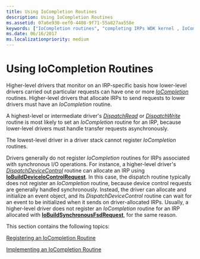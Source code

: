 ```yaml
---
title: Using IoCompletion Routines
description: Using IoCompletion Routines
ms.assetid: 07a6e930-eef0-4408-9f71-55a827aa558e
keywords: ["IoCompletion routines", "completing IRPs WDK kernel , IoCompletion routines", "completing IRPs WDK kernel , dispatch routines", "dispatch routines WDK kernel , completing IRPs"]
ms.date: 06/16/2017
ms.localizationpriority: medium
---
```


# Using IoCompletion Routines





Higher-level drivers that monitor on an IRP-specific basis how lower-level drivers carried out particular requests can have one or more [*IoCompletion*](https://msdn.microsoft.com/library/windows/hardware/ff548354) routines. Higher-level drivers that allocate IRPs to send requests to lower drivers must have an *IoCompletion* routine.

A highest-level or intermediate driver's [*DispatchRead*](https://docs.microsoft.com/windows-hardware/drivers/ddi/content/wdm/nc-wdm-driver_dispatch) or [*DispatchWrite*](https://docs.microsoft.com/windows-hardware/drivers/ddi/content/wdm/nc-wdm-driver_dispatch) routine is most likely to set an *IoCompletion* routine for an IRP, because lower-level drivers must handle transfer requests asynchronously.

The lowest-level driver in a driver stack cannot register *IoCompletion* routines.

Drivers generally do not register *IoCompletion* routines for IRPs associated with synchronous I/O operations. For instance, a higher-level driver's [*DispatchDeviceControl*](https://docs.microsoft.com/windows-hardware/drivers/ddi/content/wdm/nc-wdm-driver_dispatch) routine can allocate an IRP using [**IoBuildDeviceIoControlRequest**](https://msdn.microsoft.com/library/windows/hardware/ff548318). In this case, the dispatch routine typically does not register an *IoCompletion* routine, because device control requests are generally handled synchronously. Instead, the driver can allocate and initialize an event object, and its *DispatchDeviceControl* routine can wait for an event to be initialized when it sends on driver-allocated IRPs. Usually, a higher-level driver does not register an *IoCompletion* routine for an IRP allocated with [**IoBuildSynchronousFsdRequest**](https://msdn.microsoft.com/library/windows/hardware/ff548330), for the same reason.

This section contains the following topics:

[Registering an IoCompletion Routine](registering-an-iocompletion-routine.md)

[Implementing an IoCompletion Routine](implementing-an-iocompletion-routine.md)

 

 




